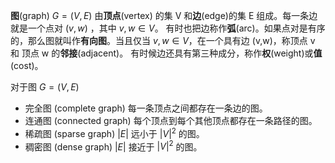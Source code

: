
**图**(graph) $G=(V,E)$ 由**顶点**(vertex) 的集 V 和**边**(edge)的集 E 组成。每一条边就是一个点对 $(v,w)$ ，其中 $v,w \in V$。
有时也把边称作**弧**(arc)。如果点对是有序的，那么图就叫作**有向图**。当且仅当 $v,w \in V$，在一个具有边 (v,w)，称顶点 v 和 顶点 w 的**邻接**(adjacent)。
有时候边还具有第三种成分，称作**权**(weight)或**值**(cost)。



对于图 $G=(V,E)$


- 完全图 (complete graph) 每一条顶点之间都存在一条边的图。
- 连通图 (connected graph) 每个顶点到每个其他顶点都存在一条路径的图。
- 稀疏图 (sparse graph) $|E|$ 远小于 $|V|^2$ 的图。
- 稠密图 (dense graph) $|E|$ 接近于 $|V|^2$ 的图。

